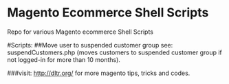 Magento Ecommerce Shell Scripts
===============================

Repo for various Magento ecommerce Shell Scripts

#Scripts:
##Move user to suspended customer group
see: suspendCustomers.php (moves customers to suspended customer group if not logged-in for more than 10 months).

###visit: http://dltr.org/ for more magento tips, tricks and codes.
